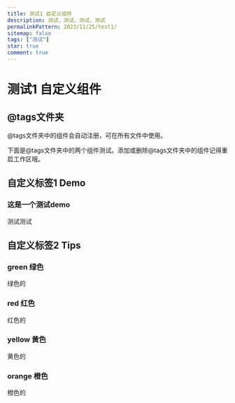 ```yaml
---
title: 测试1 自定义组件
description: 测试，测试，测试，测试
permalinkPattern: 2023/11/25/test1/
sitemap: false
tags: ["测试"]
star: true
comment: true
---
```


# 测试1 自定义组件

## @tags文件夹
@tags文件夹中的组件会自动注册，可在所有文件中使用。

下面是@tags文件夹中的两个组件测试。添加或删除@tags文件夹中的组件记得重启工作区哦。

## 自定义标签1 Demo
<Demo title="测试">

### 这是一个测试demo
测试测试

</Demo>


## 自定义标签2 Tips
<Tips title="green测试">

### green 绿色
绿色的

</Tips>


<Tips title="red测试" color="red">

### red 红色
红色的

</Tips>

<Tips title="yellow测试" color="yellow">

### yellow 黄色
黄色的

</Tips>


<Tips title="orange测试" color="orange">

### orange 橙色
橙色的

</Tips>